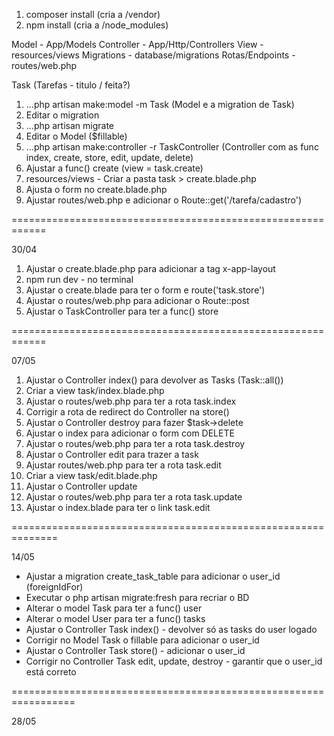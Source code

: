 1. composer install (cria a /vendor)
2. npm install (cria a /node_modules)

Model - App/Models
Controller - App/Http/Controllers
View - resources/views
Migrations - database/migrations
Rotas/Endpoints - routes/web.php

Task (Tarefas - titulo / feita?)

1. ...php artisan make:model -m Task
(Model e a migration de Task)
2. Editar o migration
3. ...php artisan migrate
4. Editar o Model ($fillable)
5. ...php artisan make:controller -r TaskController
(Controller com as func index, create, store, edit, update, delete)
6. Ajustar a func() create (view = task.create)
7. resources/views - Criar a pasta task > create.blade.php
8. Ajusta o form no create.blade.php
9. Ajustar routes/web.php e adicionar o Route::get('/tarefa/cadastro')

============================================================

30/04

1. Ajustar o create.blade.php para adicionar a tag x-app-layout
2. npm run dev - no terminal
3. Ajustar o create.blade para ter o form e route('task.store')
4. Ajustar o routes/web.php para adicionar o Route::post
5. Ajustar o TaskController para ter a func() store

============================================================

07/05

1. Ajustar o Controller index() para devolver as Tasks (Task::all())
2. Criar a view task/index.blade.php
3. Ajustar o routes/web.php para ter a rota task.index
4. Corrigir a rota de redirect do Controller na store()
5. Ajustar o Controller destroy para fazer $task->delete
6. Ajustar o index para adicionar o form com DELETE
7. Ajustar o routes/web.php para ter a rota task.destroy
8. Ajustar o Controller edit para trazer a task
9. Ajustar routes/web.php para ter a rota task.edit
10. Criar a view task/edit.blade.php
11. Ajustar o Controller update
12. Ajustar o routes/web.php para ter a rota task.update
13. Ajustar o index.blade para ter o link task.edit

==============================================================

14/05

- Ajustar a migration create_task_table para adicionar o user_id (foreignIdFor)
- Executar o php artisan migrate:fresh para recriar o BD
- Alterar o model Task para ter a func() user
- Alterar o model User para ter a func() tasks
- Ajustar o Controller Task index() - devolver só as tasks do user logado
- Corrigir no Model Task o fillable para adicionar o user_id
- Ajustar o Controller Task store() - adicionar o user_id
- Corrigir no Controller Task edit, update, destroy - garantir que o user_id está correto

=================================================================

28/05
